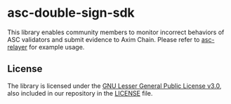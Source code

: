 # asc-double-sign-sdk

This library enables community members to monitor incorrect behaviors of ASC validators and submit evidence to Axim Chain. Please refer to [asc-relayer](https://github.com/aximchain/axc-relayer) for example usage.

## License

The library is licensed under the [GNU Lesser General Public License v3.0](https://www.gnu.org/licenses/lgpl-3.0.en.html),
also included in our repository in the [LICENSE](LICENSE) file.